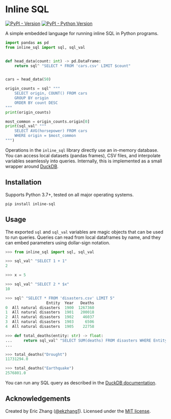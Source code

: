 # Inline SQL

[![PyPI - Version](https://img.shields.io/pypi/v/inline-sql.svg)](https://pypi.org/project/inline-sql)
[![PyPI - Python Version](https://img.shields.io/pypi/pyversions/inline-sql.svg)](https://pypi.org/project/inline-sql)

A simple embedded language for running inline SQL in Python programs.

```python
import pandas as pd
from inline_sql import sql, sql_val


def head_data(count: int) -> pd.DataFrame:
    return sql^ "SELECT * FROM 'cars.csv' LIMIT $count"


cars = head_data(50)

origin_counts = sql^ """
    SELECT origin, COUNT() FROM cars
    GROUP BY origin
    ORDER BY count DESC
"""
print(origin_counts)

most_common = origin_counts.origin[0]
print(sql_val^ """
    SELECT AVG(horsepower) FROM cars
    WHERE origin = $most_common
""")
```

Operations in the `inline_sql` library directly use an in-memory database. You can access local datasets (pandas frames), CSV files, and interpolate variables seamlessly into queries. Internally, this is implemented as a small wrapper around [DuckDB](https://duckdb.org/).

## Installation

Supports Python 3.7+, tested on all major operating systems.

```console
pip install inline-sql
```

## Usage

The exported `sql` and `sql_val` variables are magic objects that can be used to run queries. Queries can read from local dataframes by name, and they can embed parameters using dollar-sign notation.

```python
>>> from inline_sql import sql, sql_val

>>> sql_val^ "SELECT 1 + 1"
2

>>> x = 5

>>> sql_val^ "SELECT 2 * $x"
10

>>> sql^ "SELECT * FROM 'disasters.csv' LIMIT 5"
                  Entity  Year   Deaths
0  All natural disasters  1900  1267360
1  All natural disasters  1901   200018
2  All natural disasters  1902    46037
3  All natural disasters  1903     6506
4  All natural disasters  1905    22758

>>> def total_deaths(entity: str) -> float:
...     return sql_val^ "SELECT SUM(deaths) FROM disasters WHERE Entity = $entity"
...

>>> total_deaths("Drought")
11731294.0

>>> total_deaths("Earthquake")
2576801.0
```

You can run any SQL query as described in the [DuckDB documentation](https://duckdb.org/docs/guides/).

## Acknowledgements

Created by Eric Zhang ([@ekzhang1](https://twitter.com/ekzhang1)). Licensed under the [MIT license](LICENSE).
